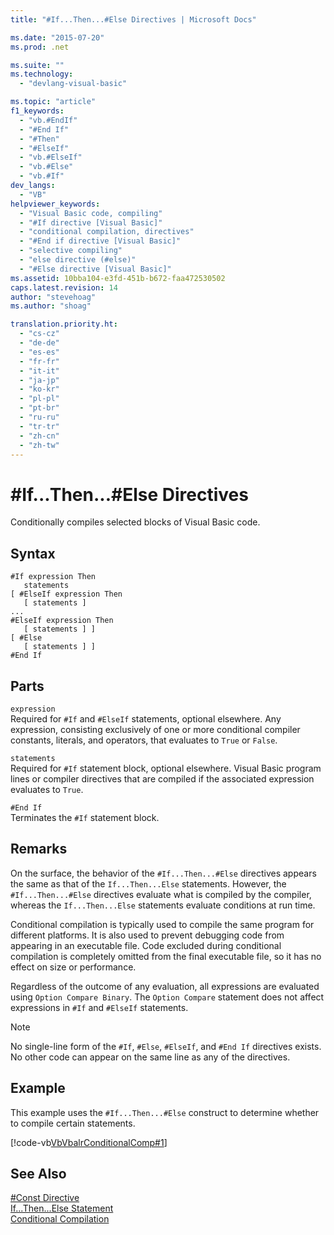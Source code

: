 ```yaml
---
title: "#If...Then...#Else Directives | Microsoft Docs"

ms.date: "2015-07-20"
ms.prod: .net

ms.suite: ""
ms.technology: 
  - "devlang-visual-basic"

ms.topic: "article"
f1_keywords: 
  - "vb.#EndIf"
  - "#End If"
  - "#Then"
  - "#ElseIf"
  - "vb.#ElseIf"
  - "vb.#Else"
  - "vb.#If"
dev_langs: 
  - "VB"
helpviewer_keywords: 
  - "Visual Basic code, compiling"
  - "#If directive [Visual Basic]"
  - "conditional compilation, directives"
  - "#End if directive [Visual Basic]"
  - "selective compiling"
  - "else directive (#else)"
  - "#Else directive [Visual Basic]"
ms.assetid: 10bba104-e3fd-451b-b672-faa472530502
caps.latest.revision: 14
author: "stevehoag"
ms.author: "shoag"

translation.priority.ht: 
  - "cs-cz"
  - "de-de"
  - "es-es"
  - "fr-fr"
  - "it-it"
  - "ja-jp"
  - "ko-kr"
  - "pl-pl"
  - "pt-br"
  - "ru-ru"
  - "tr-tr"
  - "zh-cn"
  - "zh-tw"
---
```

# #If...Then...#Else Directives
Conditionally compiles selected blocks of Visual Basic code.  
  
## Syntax  
  
```  
#If expression Then  
   statements  
[ #ElseIf expression Then  
   [ statements ]  
...  
#ElseIf expression Then  
   [ statements ] ]  
[ #Else  
   [ statements ] ]  
#End If  
```  
  
## Parts  
 `expression`  
 Required for `#If` and `#ElseIf` statements, optional elsewhere. Any expression, consisting exclusively of one or more conditional compiler constants, literals, and operators, that evaluates to `True` or `False`.  
  
 `statements`  
 Required for `#If` statement block, optional elsewhere. Visual Basic program lines or compiler directives that are compiled if the associated expression evaluates to `True`.  
  
 `#End If`  
 Terminates the `#If` statement block.  
  
## Remarks  
 On the surface, the behavior of the `#If...Then...#Else` directives appears the same as that of the `If...Then...Else` statements. However, the `#If...Then...#Else` directives evaluate what is compiled by the compiler, whereas the `If...Then...Else` statements evaluate conditions at run time.  
  
 Conditional compilation is typically used to compile the same program for different platforms. It is also used to prevent debugging code from appearing in an executable file. Code excluded during conditional compilation is completely omitted from the final executable file, so it has no effect on size or performance.  
  
 Regardless of the outcome of any evaluation, all expressions are evaluated using `Option Compare Binary`. The `Option Compare` statement does not affect expressions in `#If` and `#ElseIf` statements.  
  
> [!NOTE]
>  No single-line form of the `#If`, `#Else`, `#ElseIf`, and `#End If` directives exists. No other code can appear on the same line as any of the directives.  
  
## Example  
 This example uses the `#If...Then...#Else` construct to determine whether to compile certain statements.  
  
 [!code-vb[VbVbalrConditionalComp#1](../../../visual-basic/language-reference/directives/codesnippet/VisualBasic/if-then-else-directives_1.vb)]  
  
## See Also  
 [#Const Directive](../../../visual-basic/language-reference/directives/const-directive.md)   
 [If...Then...Else Statement](../../../visual-basic/language-reference/statements/if-then-else-statement.md)   
 [Conditional Compilation](../../../visual-basic/programming-guide/program-structure/conditional-compilation.md)